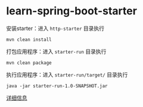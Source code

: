 # learn-spring-boot-starter

安装starter：进入 `http-starter` 目录执行

    mvn clean install

打包应用程序：进入 `starter-run` 目录执行

    mvn clean package

执行应用程序：进入 `starter-run/target/` 目录执行

    java -jar starter-run-1.0-SNAPSHOT.jar

[详细信息](https://www.nosuchfield.com/2017/10/15/Spring-Boot-Starters/)
